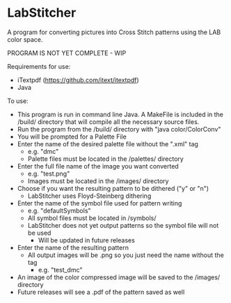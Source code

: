 # LabStitcher
A program for converting pictures into Cross Stitch patterns using the LAB color space.

PROGRAM IS NOT YET COMPLETE - WIP

Requirements for use:
- iTextpdf (https://github.com/itext/itextpdf)
- Java

To use:

- This program is run in command line Java.  A MakeFile is included in the /build/ directory that will compile all the necessary source files.
- Run the program from the /build/ directory with "java color/ColorConv"
- You will be prompted for a Palette File
- Enter the name of the desired palette file without the ".xml" tag
  - e.g. "dmc"
  - Palette files must be located in the /palettes/ directory
- Enter the full file name of the image you want converted
  - e.g. "test.png"
  - Images must be located in the /images/ directory
- Choose if you want the resulting pattern to be dithered ("y" or "n")
  - LabStitcher uses Floyd-Steinberg dithering
- Enter the name of the symbol file used for pattern writing
  - e.g. "defaultSymbols"
  - All symbol files must be located in /symbols/
  - LabStitcher does not yet output patterns so the symbol file will not be used
    - Will be updated in future releases
- Enter the name of the resulting pattern
  - All output images will be .png so you just need the name without the tag
    - e.g. "test_dmc"
- An image of the color compressed image will be saved to the /images/ directory
- Future releases will see a .pdf of the pattern saved as well
